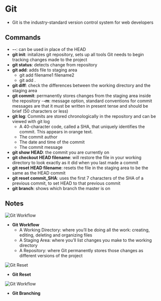 # Git

- Git is the industry-standard version control system for web developers

## Commands

- **--**: can be used in place of the HEAD
- **git init**: initalizes git repository, sets up all tools Git needs to begin tracking changes made to the project
- **git status**: detects change from repository
- **git add**: adds file to staging area
  - git add filename1 filename2
  - git add .
- **git diff**: check the differences between the working directory and the staging area
- **git commit**: permanently stores changes from the staging area inside the repository
  -**-m**: message option, standard conventions for commit messages are that it must be written in present tense and should be brief (50 characters or less)
- **git log**: Commits are stored chronologically in the repository and can be viewed with git log
  - A 40-character code, called a SHA, that uniquely identifies the commit. This appears in orange text.
  - The commit author
  - The date and time of the commit
  - The commit message
- **git show HEAD**: the commit you are currently on
- **git checkout HEAD filename**: will restore the file in your working directory to look exactly as it did when you last made a commit
- **git reset HEAD filename**: resets the file in the staging area to be the same as the HEAD commit
- **git reset commit_SHA**: uses the first 7 characters of the SHA of a previous commit, to set HEAD to that previous commit
- **git branch**: shows which branch the master is on

## Notes

![Git Workflow](https://github.com/karyma101/handbook/blob/master/GIT/workflow.png "Git Workflow")

- **Git Workflow**
  - A Working Directory: where you’ll be doing all the work: creating, editing, deleting and organizing files
  - A Staging Area: where you’ll list changes you make to the working directory
  - A Repository: where Git permanently stores those changes as different versions of the project

![Git Reset](https://github.com/karyma101/handbook/blob/master/GIT/reset.png "Git Reset")

- **Git Reset**

![Git Workflow](https://github.com/karyma101/handbook/blob/master/GIT/branching.png "Git Workflow")

- **Git Branching**
